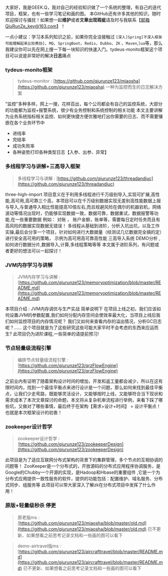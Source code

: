 大家好，我是GEEK.Q，我对自己的经验知识做了一个系统的整理，有自己的迭代项目，框架，也有一些学习笔记和画的图。
本GitHub还有许多其他的知识，随时欢迎探讨与骚扰！如果想一起**维护**或者**文章出现瑕疵**请及时与我联系【邮箱QiuRunZe_key@163.com】！

一点小建议：学习本系列知识之前，如果你完全没接触过 `[深入]Spring[不深入框架可能理解起来比较费劲]`、`MQ`、`SpringBoot`、`Redis`、`Dubbo`、`ZK` 、`Maven`,`lua`等，那么我建议你可以先在网上搜一下每一块知识的快速入门。tydeus-monito框架这个项目可以说是非常好的解决**日志**痛点

### tydeus-monito框架 
> tydeus-monitor : [https://github.com/qiurunze123/miaosha](https://github.com/qiurunze123/miaosha)
一种为监控而生的日志解决方案

 "监控"多种多样，网上一搜，花样百出，每个公司都会有自己的监控系统，大部分的功能都为监视+报警系统，很少有业务控制和系统控制的相关功能
本文主要讲解为业务系统指标相关监控、如何更快捷方便优雅地打出你需要的日志、而不需要镶嵌在各个业务环节中
* 进线率
* 完结率
* 成功失败率
* 各种姿势打印各种类型日志【入参、出参、异常】

### 多线程学习与讲解+三高导入框架 
> 多线程学习与讲解 : [https://github.com/qiurunze123/threadandjuc](https://github.com/qiurunze123/threadandjuc)

three-high-import 项目意义在于利用多线程进行千万级别导入,实现可扩展,高性能,高可用,高可靠三个高，本项目可以在千万级别数据实现无差别高性能数据上报 与导入,与普通导入相比性能提高10倍左右,而且规避风险在偶尔的机器宕机，网络波动等情况出现时，仍能够实现数据一致，数据可靠，数据重试，数据报警等功能,在一些重要数据 例如： 对账 ， 账户金额，账单等，需要每日定时任务而且有高风险的数据实现数据无错误！ 多线程从基础到进阶，分析入坑出坑，以及工作实操,最后会分享一个项目，针对如何进行大数据量（经测试几亿数据完全搞的定）进行安全高可用的策略， 示例为高可用高可靠高性能 三高导入系统 DEMO分析 ,如何进行数据分片,数据导入,计算,多线程策略等等 本文属于进阶系列，有问题或者更好的想法可以一起探讨！

### JVM内存学习与讲解 
> JVM内存学习与讲解 : [https://github.com/qiurunze123/memoryoptimization/blob/master/README.md](https://github.com/qiurunze123/memoryoptimization/blob/master/README.md)

本项目介绍 : JVM内存调优与生产实战 简单说明下
在项目上线之初，我们应该如何设置JVM的参数配置,我们如何分配内存空间会使效率最大化，当项目上线后我们如何监控项目的内存情况呢？ 我们又如何来查看内存的溢出情况，分析GC日志呢？...... 这个项目就是为了这些研究这些可能大家平时不会考虑的东西来应运而生? 此项目仍为进阶课程,一些简单的请提前预习!

### 节点轻量级流程引擎
> 编排节点轻量级流程引擎 : [https://github.com/qiurunze123/qrzFlowEngine](https://github.com/qiurunze123/qrzFlowEngine)

之前业内有证明了随着架构设计时间的增加，开发和返工量都会减少，所以在这有限时间内，找到一个最佳平衡点来进行设计是一个问题，那么如何来找到最佳平衡点，让我们少走弯路，既能够灵活设计，又能够按时上线，又能够符合当下现状和需求成本了本次文章探讨的命题，本文将从复杂机审流程进行举例，来看下踩了哪些坑，又做对了哪些事情，最后终于在架构【需求+设计+时间】 = 设计平衡点！也就是本次框架设计的初衷！

### zookeeper设计哲学
> zookeeper设计哲学 : [https://github.com/qiurunze123/zookeeperDesign](https://github.com/qiurunze123/zookeeperDesign)

此项目是为了适应互联网分布式架构的背景下的集群管理，多个节点的互相协调的问题等！ ZooKeeper是一个分布式的，开放源码的分布式应用程序协调服务，是Google的Chubby一个开源的实现，是Hadoop和Hbase的重要组件 ,它是一个为分布式应用提供一致性服务的软件，提供的功能包括：配置维护、域名服务、分布式同步、组服务等 此项目可以带大家深入了解zk在分布式项目中发挥了什么作用！

### 原版+轻量级秒杀 停更
> 原老版ms : [https://github.com/qiurunze123/miaosha/blob/master/old.md](https://github.com/qiurunze123/miaosha/blob/master/old.md)
已不更新、如果想看之前思考记录文档和一些画的图可以看下

> demo-airtravel版ms : [https://github.com/qiurunze123/aircrafttravel/blob/master/README.md](https://github.com/qiurunze123/aircrafttravel/blob/master/README.md)
已不更新、如果想看之前思考记录文档和一些画的图可以看下


